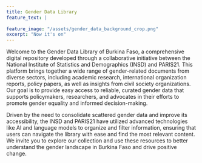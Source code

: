 ```yaml
---
title: Gender Data Library
feature_text: |
  
feature_image: "/assets/gender_data_background_crop.png"
excerpt: "Now it's on"
---
```




Welcome to the Gender Data Library of Burkina Faso, a comprehensive digital repository developed through a collaborative initiative between the National Institute of Statistics and Demographics (INSD) and PARIS21. This platform brings together a wide range of gender-related documents from diverse sectors, including academic research, international organization reports, policy papers, as well as insights from civil society organizations. Our goal is to provide easy access to reliable, curated gender data that supports policymakers, researchers, and advocates in their efforts to promote gender equality and informed decision-making.

Driven by the need to consolidate scattered gender data and improve its accessibility, the INSD and PARIS21 have utilized advanced technologies like AI and language models to organize and filter information, ensuring that users can navigate the library with ease and find the most relevant content. We invite you to explore our collection and use these resources to better understand the gender landscape in Burkina Faso and drive positive change.

